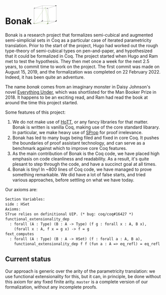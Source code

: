 # Bonak ![logo](assets/bonak.png)

Bonak is a research project that formalizes semi-cubical and augmented semi-simplicial sets in Coq as a particular case of iterated parametricity translation. Prior to the start of the project, Hugo had worked out the rough type-theory of semi-cubical types on pen-and-paper, and hypothesized that it could be formalized in Coq. The project started when Hugo and Ram met to test the hypothesis. They then met once a week for the next 2.5 years, to commit time to work on the project. The first commit was made on August 15, 2019, and the formalization was completed on 22 February 2022. Indeed, it has been quite an adventure.

The name _bonak_ comes from an imaginary monster in Daisy Johnson's novel [Everything Under](https://thebookerprizes.com/the-booker-library/books/everything-under), which was shortlisted for the Man Booker Prize in 2018. It happens to be an exciting read, and Ram had read the book at around the time this project started.

Some features of this project:

1. We do not make use of [HoTT](https://github.com/HoTT/HoTT), or any fancy libraries for that matter. Bonak is written is vanilla Coq, making use of the core standard libarary. In particular, we make heavy use of [SProp](https://coq.inria.fr/refman/addendum/sprop.html) for proof irrelevance.
2. Bonak has led to many bugs being filed and fixed in core Coq. It pushes the boundaries of proof assistant technology, and can serve as a benchmark against which to improve core Coq features.
3. As the main contribution of Bonak is the Coq code, we have placed high emphasis on code cleanliness and readability. As a result, it's quite plesant to step through the code, and have a succinct goal at all times.
4. Bonak is tiny! In ~800 lines of Coq code, we have managed to prove something remarkable. We did have a lot of false starts, and tried various approaches, before settling on what we have today.

Our axioms are:

```text
Section Variables:
side : HSet
Axioms:
STrue relies on definitional UIP. (* bug: coq/coq#16427 *)
functional_extensionality_dep
  : forall (A : Type) (B : A -> Type) (f g : forall x : A, B x),
	(forall x : A, f x = g x) -> f = g
fext_computes
  : forall (A : Type) (B : A -> HSet) (f : forall a : A, B a),
    functional_extensionality_dep f f (fun a : A => eq_refl) = eq_refl
```

## Current status

Our approach is generic over the arity of the parametricity translation: we use functional extensionality for this, but it can, in principle, be done without this axiom for any fixed finite arity. `master` is a complete version of our formalization, without any incomplete proofs.
